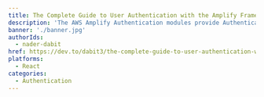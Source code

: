 ```yaml
---
title: The Complete Guide to User Authentication with the Amplify Framework
description: 'The AWS Amplify Authentication modules provide Authentication APIs and building blocks for developers who want to create apps with real-world production-ready user authentication.'
banner: './banner.jpg'
authorIds:
  - nader-dabit
href: https://dev.to/dabit3/the-complete-guide-to-user-authentication-with-the-amplify-framework-2inh
platforms:
  - React
categories:
  - Authentication
---
```

